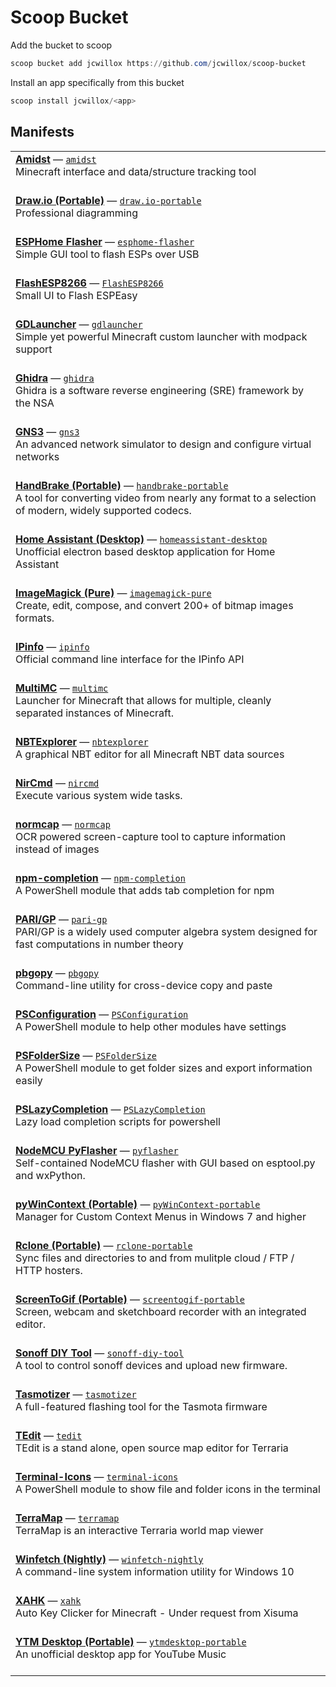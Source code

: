 # Scoop Bucket

Add the bucket to scoop

```powershell
scoop bucket add jcwillox https://github.com/jcwillox/scoop-bucket
```

Install an app specifically from this bucket

```powershell
scoop install jcwillox/<app>
```

## Manifests

<table>
<tr><td><a href='https://github.com/toolbox4minecraft/amidst'><b>Amidst</b></a> — <a href='bucket/amidst.json'><code>amidst</code></a> <br> Minecraft interface and data/structure tracking tool <br><br></td></tr>
<tr><td><a href='https://www.draw.io'><b>Draw.io (Portable)</b></a> — <a href='bucket/draw.io-portable.json'><code>draw.io-portable</code></a> <br> Professional diagramming <br><br></td></tr>
<tr><td><a href='https://github.com/esphome/esphome-flasher'><b>ESPHome Flasher</b></a> — <a href='bucket/esphome-flasher.json'><code>esphome-flasher</code></a> <br> Simple GUI tool to flash ESPs over USB <br><br></td></tr>
<tr><td><a href='https://github.com/BattloXX/ESPEasyFlasher'><b>FlashESP8266</b></a> — <a href='bucket/FlashESP8266.json'><code>FlashESP8266</code></a> <br> Small UI to Flash ESPEasy <br><br></td></tr>
<tr><td><a href='https://gdevs.io/'><b>GDLauncher</b></a> — <a href='bucket/gdlauncher.json'><code>gdlauncher</code></a> <br> Simple yet powerful Minecraft custom launcher with modpack support <br><br></td></tr>
<tr><td><a href='https://ghidra-sre.org/'><b>Ghidra</b></a> — <a href='bucket/ghidra.json'><code>ghidra</code></a> <br> Ghidra is a software reverse engineering (SRE) framework by the NSA <br><br></td></tr>
<tr><td><a href='https://gns3.com'><b>GNS3</b></a> — <a href='bucket/gns3.json'><code>gns3</code></a> <br> An advanced network simulator to design and configure virtual networks <br><br></td></tr>
<tr><td><a href='https://handbrake.fr'><b>HandBrake (Portable)</b></a> — <a href='bucket/handbrake-portable.json'><code>handbrake-portable</code></a> <br> A tool for converting video from nearly any format to a selection of modern, widely supported codecs. <br><br></td></tr>
<tr><td><a href='https://github.com/mrvnklm/homeassistant-desktop'><b>Home Assistant (Desktop)</b></a> — <a href='bucket/homeassistant-desktop.json'><code>homeassistant-desktop</code></a> <br> Unofficial electron based desktop application for Home Assistant <br><br></td></tr>
<tr><td><a href='https://imagemagick.org/'><b>ImageMagick (Pure)</b></a> — <a href='bucket/imagemagick-pure.json'><code>imagemagick-pure</code></a> <br> Create, edit, compose, and convert 200+ of bitmap images formats. <br><br></td></tr>
<tr><td><a href='https://github.com/ipinfo/cli'><b>IPinfo</b></a> — <a href='bucket/ipinfo.json'><code>ipinfo</code></a> <br> Official command line interface for the IPinfo API <br><br></td></tr>
<tr><td><a href='https://multimc.org/'><b>MultiMC</b></a> — <a href='bucket/multimc.json'><code>multimc</code></a> <br> Launcher for Minecraft that allows for multiple, cleanly separated instances of Minecraft. <br><br></td></tr>
<tr><td><a href='https://github.com/jaquadro/NBTExplorer'><b>NBTExplorer</b></a> — <a href='bucket/nbtexplorer.json'><code>nbtexplorer</code></a> <br> A graphical NBT editor for all Minecraft NBT data sources <br><br></td></tr>
<tr><td><a href='https://www.nirsoft.net/utils/nircmd.html'><b>NirCmd</b></a> — <a href='bucket/nircmd.json'><code>nircmd</code></a> <br> Execute various system wide tasks. <br><br></td></tr>
<tr><td><a href='https://github.com/dynobo/normcap'><b>normcap</b></a> — <a href='bucket/normcap.json'><code>normcap</code></a> <br> OCR powered screen-capture tool to capture information instead of images <br><br></td></tr>
<tr><td><a href='https://github.com/PowerShell-Completion/npm-completion'><b>npm-completion</b></a> — <a href='bucket/npm-completion.json'><code>npm-completion</code></a> <br> A PowerShell module that adds tab completion for npm <br><br></td></tr>
<tr><td><a href='https://pari.math.u-bordeaux.fr/'><b>PARI/GP</b></a> — <a href='bucket/pari-gp.json'><code>pari-gp</code></a> <br> PARI/GP is a widely used computer algebra system designed for fast computations in number theory <br><br></td></tr>
<tr><td><a href='https://github.com/nakabonne/pbgopy'><b>pbgopy</b></a> — <a href='bucket/pbgopy.json'><code>pbgopy</code></a> <br> Command-line utility for cross-device copy and paste <br><br></td></tr>
<tr><td><a href='https://github.com/PoshCode/Configuration'><b>PSConfiguration</b></a> — <a href='bucket/PSConfiguration.json'><code>PSConfiguration</code></a> <br> A PowerShell module to help other modules have settings <br><br></td></tr>
<tr><td><a href='https://github.com/gngrninja/PSFolderSize'><b>PSFolderSize</b></a> — <a href='bucket/PSFolderSize.json'><code>PSFolderSize</code></a> <br> A PowerShell module to get folder sizes and export information easily <br><br></td></tr>
<tr><td><a href='https://github.com/Cologler/PSLazyCompletion'><b>PSLazyCompletion</b></a> — <a href='bucket/PSLazyCompletion.json'><code>PSLazyCompletion</code></a> <br> Lazy load completion scripts for powershell <br><br></td></tr>
<tr><td><a href='https://github.com/marcelstoer/nodemcu-pyflasher'><b>NodeMCU PyFlasher</b></a> — <a href='bucket/pyflasher.json'><code>pyflasher</code></a> <br> Self-contained NodeMCU flasher with GUI based on esptool.py and wxPython. <br><br></td></tr>
<tr><td><a href='https://github.com/VodBox/pyWinContext'><b>pyWinContext (Portable)</b></a> — <a href='bucket/pyWinContext-portable.json'><code>pyWinContext-portable</code></a> <br> Manager for Custom Context Menus in Windows 7 and higher <br><br></td></tr>
<tr><td><a href='https://rclone.org'><b>Rclone (Portable)</b></a> — <a href='bucket/rclone-portable.json'><code>rclone-portable</code></a> <br> Sync files and directories to and from mulitple cloud / FTP / HTTP hosters. <br><br></td></tr>
<tr><td><a href='https://www.screentogif.com/'><b>ScreenToGif (Portable)</b></a> — <a href='bucket/screentogif-portable.json'><code>screentogif-portable</code></a> <br> Screen, webcam and sketchboard recorder with an integrated editor. <br><br></td></tr>
<tr><td><a href='https://github.com/itead/Sonoff_Devices_DIY_Tools'><b>Sonoff DIY Tool</b></a> — <a href='bucket/sonoff-diy-tool.json'><code>sonoff-diy-tool</code></a> <br> A tool to control sonoff devices and upload new firmware. <br><br></td></tr>
<tr><td><a href='https://github.com/tasmota/tasmotizer'><b>Tasmotizer</b></a> — <a href='bucket/tasmotizer.json'><code>tasmotizer</code></a> <br> A full-featured flashing tool for the Tasmota firmware <br><br></td></tr>
<tr><td><a href='https://github.com/TEdit/Terraria-Map-Editor'><b>TEdit</b></a> — <a href='bucket/tedit.json'><code>tedit</code></a> <br> TEdit is a stand alone, open source map editor for Terraria <br><br></td></tr>
<tr><td><a href='https://github.com/devblackops/Terminal-Icons'><b>Terminal-Icons</b></a> — <a href='bucket/terminal-icons.json'><code>terminal-icons</code></a> <br> A PowerShell module to show file and folder icons in the terminal <br><br></td></tr>
<tr><td><a href='https://terramap.github.io/windows.html'><b>TerraMap</b></a> — <a href='bucket/terramap.json'><code>terramap</code></a> <br> TerraMap is an interactive Terraria world map viewer <br><br></td></tr>
<tr><td><a href='https://github.com/lptstr/winfetch'><b>Winfetch (Nightly)</b></a> — <a href='bucket/winfetch-nightly.json'><code>winfetch-nightly</code></a> <br> A command-line system information utility for Windows 10 <br><br></td></tr>
<tr><td><a href='https://github.com/monpjc/XAHK'><b>XAHK</b></a> — <a href='bucket/xahk.json'><code>xahk</code></a> <br> Auto Key Clicker for Minecraft - Under request from Xisuma <br><br></td></tr>
<tr><td><a href='https://ytmdesktop.app'><b>YTM Desktop (Portable)</b></a> — <a href='bucket/ytmdesktop-portable.json'><code>ytmdesktop-portable</code></a> <br> An unofficial desktop app for YouTube Music <br><br></td></tr>
</table>
